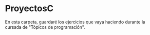 # ProyectosC
En esta carpeta, guardaré los ejercicios que vaya haciendo durante la cursada de "Tópicos de programación".
